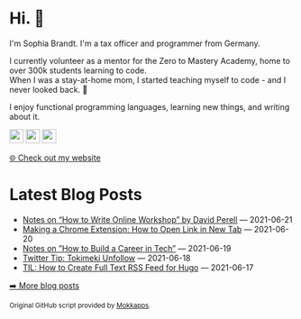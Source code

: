 <h1>Hi. 👋</h1>
<p>I'm Sophia Brandt. I'm a tax officer and programmer from Germany.</p>
<p>I currently volunteer as a mentor for the Zero to Mastery Academy, home to over 300k students learning to code.<br>
When I was a stay-at-home mom, I started teaching myself to code - and I never looked back. 💜</p>
<p>I enjoy functional programming languages, learning new things, and writing about it.</p>
<p><a href="https://www.twitter.com/hisophiabrandt"><img src="https://img.shields.io/badge/twitter-%231DA1F2.svg?&style=for-the-badge&logo=twitter&logoColor=white" height=25></a> <a href="https://www.linkedin.com/in/sophiabrandt"><img src="https://img.shields.io/badge/linkedin-%230077B5.svg?&style=for-the-badge&logo=linkedin&logoColor=white" height=25></a> <a href="https://dev.to/sophiabrandt"><img src="https://img.shields.io/badge/DEV.TO-%230A0A0A.svg?&style=for-the-badge&logo=dev-dot-to&logoColor=white" height=25></a></p>
<p><a href="https://www.sophiabrandt.com">🌐 Check out my website</a></p>
<h1>Latest Blog Posts</h1>
  <ul>
    <li><a href=https://www.rockyourcode.com/notes-on-how-to-write-online-workshop-by-perell/>Notes on “How to Write Online Workshop” by David Perell</a> — 2021-06-21</li><li><a href=https://www.rockyourcode.com/making-a-chrome-extension-how-to-open-link-in-new-tab/>Making a Chrome Extension: How to Open Link in New Tab</a> — 2021-06-20</li><li><a href=https://www.rockyourcode.com/notes-on-how-to-build-a-career-in-tech/>Notes on ”How to Build a Career in Tech”</a> — 2021-06-19</li><li><a href=https://www.rockyourcode.com/twitter-tip-tokimeki-unfollow/>Twitter Tip: Tokimeki Unfollow</a> — 2021-06-18</li><li><a href=https://www.rockyourcode.com/til-how-to-create-full-text-rss-feed-for-hugo/>TIL: How to Create Full Text RSS Feed for Hugo</a> — 2021-06-17</li>
  </ul>
<p><a href="https://www.rockyourcode.com">➡️ More blog posts</a></p>
<p><small>Original GitHub script provided by <a href="https://github.com/Mokkapps">Mokkapps</a>.</small></p>
